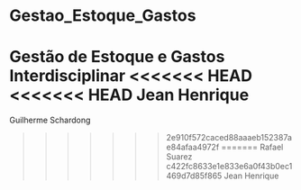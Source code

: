 # Gestao_Estoque_Gastos
Gestão de Estoque e Gastos Interdisciplinar
<<<<<<< HEAD
<<<<<<< HEAD
Jean Henrique
=======
Guilherme Schardong
>>>>>>> 2e910f572caced88aaaeb152387ae84afaa4972f
=======
Rafael Suarez
>>>>>>> c422fc8633e1e833e6a0f43b0ec1469d7d85f865
Jean Henrique